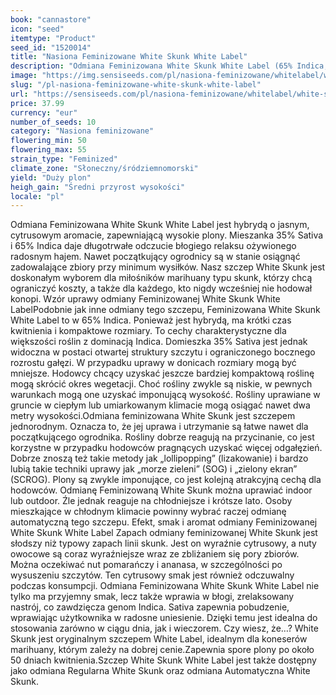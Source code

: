 ```yaml
---
book: "cannastore"
icon: "seed"
itemtype: "Product"
seed_id: "1520014"
title: "Nasiona Feminizowane White Skunk White Label"
description: "Odmiana Feminizowana White Skunk White Label (65% Indica, 35% Sativa) jest łatwa w uprawie. Zapewnia wysokie plony i ma przyjemny, cytrusowo-słodki smak."
image: "https://img.sensiseeds.com/pl/nasiona-feminizowane/whitelabel/white-skunk-feminizowane-image.png"
slug: "/pl-nasiona-feminizowane-white-skunk-white-label"
url: "https://sensiseeds.com/pl/nasiona-feminizowane/whitelabel/white-skunk-feminizowane?a_aid=cannastore"
price: 37.99
currency: "eur"
number_of_seeds: 10
category: "Nasiona feminizowane"
flowering_min: 50
flowering_max: 55
strain_type: "Feminized"
climate_zone: "Słoneczny/śródziemnomorski"
yield: "Duży plon"
heigh_gain: "Średni przyrost wysokości"
locale: "pl"
---
```

Odmiana Feminizowana White Skunk White Label jest hybrydą o jasnym, cytrusowym aromacie, zapewniającą wysokie plony. Mieszanka 35% Sativa i 65% Indica daje długotrwałe odczucie błogiego relaksu ożywionego radosnym hajem. Nawet początkujący ogrodnicy są w stanie osiągnąć zadowalające zbiory przy minimum wysiłków. Nasz szczep White Skunk jest doskonałym wyborem dla miłośników marihuany typu skunk, którzy chcą ograniczyć koszty, a także dla każdego, kto nigdy wcześniej nie hodował konopi. Wzór uprawy odmiany Feminizowanej White Skunk White LabelPodobnie jak inne odmiany tego szczepu, Feminizowana White Skunk White Label to w 65% Indica. Ponieważ jest hybrydą, ma krótki czas kwitnienia i kompaktowe rozmiary. To cechy charakterystyczne dla większości roślin z dominacją Indica. Domieszka 35% Sativa jest jednak widoczna w postaci otwartej struktury szczytu i ograniczonego bocznego rozrostu gałęzi. W przypadku uprawy w donicach rozmiary mogą być mniejsze. Hodowcy chcący uzyskać jeszcze bardziej kompaktową roślinę mogą skrócić okres wegetacji. Choć rośliny zwykle są niskie, w pewnych warunkach mogą one uzyskać imponującą wysokość. Rośliny uprawiane w gruncie w ciepłym lub umiarkowanym klimacie mogą osiągać nawet dwa metry wysokości.Odmiana feminizowana White Skunk jest szczepem jednorodnym. Oznacza to, że jej uprawa i utrzymanie są łatwe nawet dla początkującego ogrodnika. Rośliny dobrze reagują na przycinanie, co jest korzystne w przypadku hodowców pragnących uzyskać więcej odgałęzień. Dobrze znoszą też takie metody jak „lollipopping” (lizakowanie) i bardzo lubią takie techniki uprawy jak „morze zieleni” (SOG) i „zielony ekran” (SCROG). Plony są zwykle imponujące, co jest kolejną atrakcyjną cechą dla hodowców. Odmianę Feminizowaną White Skunk można uprawiać indoor lub outdoor. Źle jednak reaguje na chłodniejsze i krótsze lato. Osoby mieszkające w chłodnym klimacie powinny wybrać raczej odmianę automatyczną tego szczepu. Efekt, smak i aromat odmiany Feminizowanej White Skunk White Label Zapach odmiany feminizowanej White Skunk jest słodszy niż typowy zapach linii skunk. Jest on wyraźnie cytrusowy, a nuty owocowe są coraz wyraźniejsze wraz ze zbliżaniem się pory zbiorów. Można oczekiwać nut pomarańczy i ananasa, w szczególności po wysuszeniu szczytów. Ten cytrusowy smak jest również odczuwalny podczas konsumpcji. Odmiana Feminizowana White Skunk White Label nie tylko ma przyjemny smak, lecz także wprawia w błogi, zrelaksowany nastrój, co zawdzięcza genom Indica. Sativa zapewnia pobudzenie, wprawiając użytkownika w radosne uniesienie. Dzięki temu jest idealna do stosowania zarówno w ciągu dnia, jak i wieczorem. Czy wiesz, że…? White Skunk jest oryginalnym szczepem White Label, idealnym dla koneserów marihuany, którym zależy na dobrej cenie.Zapewnia spore plony po około 50 dniach kwitnienia.Szczep White Skunk White Label jest także dostępny jako odmiana Regularna White Skunk oraz odmiana Automatyczna White Skunk.
